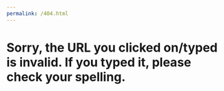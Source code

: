 ```yaml
---
permalink: /404.html
---
```


# Sorry, the URL you clicked on/typed is invalid. If you typed it, please check your spelling.  
